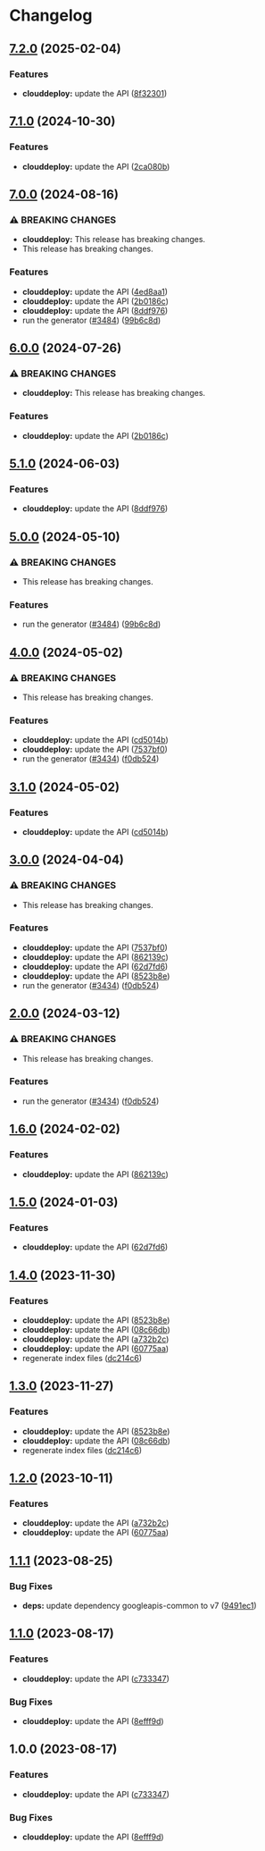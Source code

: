 # Changelog

## [7.2.0](https://github.com/googleapis/google-api-nodejs-client/compare/clouddeploy-v7.1.0...clouddeploy-v7.2.0) (2025-02-04)


### Features

* **clouddeploy:** update the API ([8f32301](https://github.com/googleapis/google-api-nodejs-client/commit/8f32301be8298d3b4e70fd1b7b075f17ffa99aa7))

## [7.1.0](https://github.com/googleapis/google-api-nodejs-client/compare/clouddeploy-v7.0.0...clouddeploy-v7.1.0) (2024-10-30)


### Features

* **clouddeploy:** update the API ([2ca080b](https://github.com/googleapis/google-api-nodejs-client/commit/2ca080b3a7504a57545f466677e73deeeb3a5d8e))

## [7.0.0](https://github.com/googleapis/google-api-nodejs-client/compare/clouddeploy-v6.0.0...clouddeploy-v7.0.0) (2024-08-16)


### ⚠ BREAKING CHANGES

* **clouddeploy:** This release has breaking changes.
* This release has breaking changes.

### Features

* **clouddeploy:** update the API ([4ed8aa1](https://github.com/googleapis/google-api-nodejs-client/commit/4ed8aa1c1414a46c23f291ba7e519a824caeb670))
* **clouddeploy:** update the API ([2b0186c](https://github.com/googleapis/google-api-nodejs-client/commit/2b0186c09c3c391006c34ae466f87085d7769918))
* **clouddeploy:** update the API ([8ddf976](https://github.com/googleapis/google-api-nodejs-client/commit/8ddf976c9ca730eba786494d022e92da2d5460dd))
* run the generator ([#3484](https://github.com/googleapis/google-api-nodejs-client/issues/3484)) ([99b6c8d](https://github.com/googleapis/google-api-nodejs-client/commit/99b6c8de5beb8447d177048a64a977ee39ee5ee6))

## [6.0.0](https://github.com/googleapis/google-api-nodejs-client/compare/clouddeploy-v5.1.0...clouddeploy-v6.0.0) (2024-07-26)


### ⚠ BREAKING CHANGES

* **clouddeploy:** This release has breaking changes.

### Features

* **clouddeploy:** update the API ([2b0186c](https://github.com/googleapis/google-api-nodejs-client/commit/2b0186c09c3c391006c34ae466f87085d7769918))

## [5.1.0](https://github.com/googleapis/google-api-nodejs-client/compare/clouddeploy-v5.0.0...clouddeploy-v5.1.0) (2024-06-03)


### Features

* **clouddeploy:** update the API ([8ddf976](https://github.com/googleapis/google-api-nodejs-client/commit/8ddf976c9ca730eba786494d022e92da2d5460dd))

## [5.0.0](https://github.com/googleapis/google-api-nodejs-client/compare/clouddeploy-v4.0.0...clouddeploy-v5.0.0) (2024-05-10)


### ⚠ BREAKING CHANGES

* This release has breaking changes.

### Features

* run the generator ([#3484](https://github.com/googleapis/google-api-nodejs-client/issues/3484)) ([99b6c8d](https://github.com/googleapis/google-api-nodejs-client/commit/99b6c8de5beb8447d177048a64a977ee39ee5ee6))

## [4.0.0](https://github.com/googleapis/google-api-nodejs-client/compare/clouddeploy-v3.1.0...clouddeploy-v4.0.0) (2024-05-02)


### ⚠ BREAKING CHANGES

* This release has breaking changes.

### Features

* **clouddeploy:** update the API ([cd5014b](https://github.com/googleapis/google-api-nodejs-client/commit/cd5014bd87adbfbc2729f78f7d56bb4b8d42b7d7))
* **clouddeploy:** update the API ([7537bf0](https://github.com/googleapis/google-api-nodejs-client/commit/7537bf0701b1b1504860e4ca2b3dc0070aaff85f))
* run the generator ([#3434](https://github.com/googleapis/google-api-nodejs-client/issues/3434)) ([f0db524](https://github.com/googleapis/google-api-nodejs-client/commit/f0db524bb26f05cea3dec4c0ed66b496399e3857))

## [3.1.0](https://github.com/googleapis/google-api-nodejs-client/compare/clouddeploy-v3.0.0...clouddeploy-v3.1.0) (2024-05-02)


### Features

* **clouddeploy:** update the API ([cd5014b](https://github.com/googleapis/google-api-nodejs-client/commit/cd5014bd87adbfbc2729f78f7d56bb4b8d42b7d7))

## [3.0.0](https://github.com/googleapis/google-api-nodejs-client/compare/clouddeploy-v2.0.0...clouddeploy-v3.0.0) (2024-04-04)


### ⚠ BREAKING CHANGES

* This release has breaking changes.

### Features

* **clouddeploy:** update the API ([7537bf0](https://github.com/googleapis/google-api-nodejs-client/commit/7537bf0701b1b1504860e4ca2b3dc0070aaff85f))
* **clouddeploy:** update the API ([862139c](https://github.com/googleapis/google-api-nodejs-client/commit/862139c06e2c4b36027a650007ebf99a579abad2))
* **clouddeploy:** update the API ([62d7fd6](https://github.com/googleapis/google-api-nodejs-client/commit/62d7fd607039bc8d95a46d36845dbef6d2657219))
* **clouddeploy:** update the API ([8523b8e](https://github.com/googleapis/google-api-nodejs-client/commit/8523b8ea6e8589c66afbf07fd0d28a4df9a98c1a))
* run the generator ([#3434](https://github.com/googleapis/google-api-nodejs-client/issues/3434)) ([f0db524](https://github.com/googleapis/google-api-nodejs-client/commit/f0db524bb26f05cea3dec4c0ed66b496399e3857))

## [2.0.0](https://github.com/googleapis/google-api-nodejs-client/compare/clouddeploy-v1.6.0...clouddeploy-v2.0.0) (2024-03-12)


### ⚠ BREAKING CHANGES

* This release has breaking changes.

### Features

* run the generator ([#3434](https://github.com/googleapis/google-api-nodejs-client/issues/3434)) ([f0db524](https://github.com/googleapis/google-api-nodejs-client/commit/f0db524bb26f05cea3dec4c0ed66b496399e3857))

## [1.6.0](https://github.com/googleapis/google-api-nodejs-client/compare/clouddeploy-v1.5.0...clouddeploy-v1.6.0) (2024-02-02)


### Features

* **clouddeploy:** update the API ([862139c](https://github.com/googleapis/google-api-nodejs-client/commit/862139c06e2c4b36027a650007ebf99a579abad2))

## [1.5.0](https://github.com/googleapis/google-api-nodejs-client/compare/clouddeploy-v1.4.0...clouddeploy-v1.5.0) (2024-01-03)


### Features

* **clouddeploy:** update the API ([62d7fd6](https://github.com/googleapis/google-api-nodejs-client/commit/62d7fd607039bc8d95a46d36845dbef6d2657219))

## [1.4.0](https://github.com/googleapis/google-api-nodejs-client/compare/clouddeploy-v1.3.0...clouddeploy-v1.4.0) (2023-11-30)


### Features

* **clouddeploy:** update the API ([8523b8e](https://github.com/googleapis/google-api-nodejs-client/commit/8523b8ea6e8589c66afbf07fd0d28a4df9a98c1a))
* **clouddeploy:** update the API ([08c66db](https://github.com/googleapis/google-api-nodejs-client/commit/08c66db0e37b7f0b0d468ec15f196402f23d2560))
* **clouddeploy:** update the API ([a732b2c](https://github.com/googleapis/google-api-nodejs-client/commit/a732b2ca548103c2d0a137dc66998e8ba9f46293))
* **clouddeploy:** update the API ([60775aa](https://github.com/googleapis/google-api-nodejs-client/commit/60775aa992b1ebecc5767d872b611ba85b0627b2))
* regenerate index files ([dc214c6](https://github.com/googleapis/google-api-nodejs-client/commit/dc214c6fc788530f9723840985ef901e725b4330))

## [1.3.0](https://github.com/googleapis/google-api-nodejs-client/compare/clouddeploy-v1.2.0...clouddeploy-v1.3.0) (2023-11-27)


### Features

* **clouddeploy:** update the API ([8523b8e](https://github.com/googleapis/google-api-nodejs-client/commit/8523b8ea6e8589c66afbf07fd0d28a4df9a98c1a))
* **clouddeploy:** update the API ([08c66db](https://github.com/googleapis/google-api-nodejs-client/commit/08c66db0e37b7f0b0d468ec15f196402f23d2560))
* regenerate index files ([dc214c6](https://github.com/googleapis/google-api-nodejs-client/commit/dc214c6fc788530f9723840985ef901e725b4330))

## [1.2.0](https://github.com/googleapis/google-api-nodejs-client/compare/clouddeploy-v1.1.1...clouddeploy-v1.2.0) (2023-10-11)


### Features

* **clouddeploy:** update the API ([a732b2c](https://github.com/googleapis/google-api-nodejs-client/commit/a732b2ca548103c2d0a137dc66998e8ba9f46293))
* **clouddeploy:** update the API ([60775aa](https://github.com/googleapis/google-api-nodejs-client/commit/60775aa992b1ebecc5767d872b611ba85b0627b2))

## [1.1.1](https://github.com/googleapis/google-api-nodejs-client/compare/clouddeploy-v1.1.0...clouddeploy-v1.1.1) (2023-08-25)


### Bug Fixes

* **deps:** update dependency googleapis-common to v7 ([9491ec1](https://github.com/googleapis/google-api-nodejs-client/commit/9491ec1cdc3c413e7d73edcfcd59cf5c28a7c855))

## [1.1.0](https://github.com/googleapis/google-api-nodejs-client/compare/clouddeploy-v1.0.0...clouddeploy-v1.1.0) (2023-08-17)


### Features

* **clouddeploy:** update the API ([c733347](https://github.com/googleapis/google-api-nodejs-client/commit/c7333472fd05925ce7ced1bb6eb9a33b41218ee4))


### Bug Fixes

* **clouddeploy:** update the API ([8efff9d](https://github.com/googleapis/google-api-nodejs-client/commit/8efff9d26e52aa9c388072ba25342f64b3dddcd2))

## 1.0.0 (2023-08-17)


### Features

* **clouddeploy:** update the API ([c733347](https://github.com/googleapis/google-api-nodejs-client/commit/c7333472fd05925ce7ced1bb6eb9a33b41218ee4))


### Bug Fixes

* **clouddeploy:** update the API ([8efff9d](https://github.com/googleapis/google-api-nodejs-client/commit/8efff9d26e52aa9c388072ba25342f64b3dddcd2))
